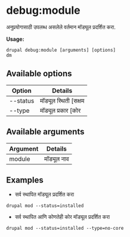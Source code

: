 # debug:module
अनुप्रयोगासाठी उपलब्ध असलेले वर्तमान मॉड्यूल प्रदर्शित करा.

**Usage:**
```
drupal debug:module [arguments] [options]
dm
```

## Available options
Option | Details
-------|-------------
--status | मॉड्यूल स्थिती [सक्षम | अक्षम]
--type | मॉड्यूल प्रकार [कोर | नो-कोर]

## Available arguments
Argument | Details
---------|-------------
module | मॉड्यूल नाव

## Examples
* सर्व स्थापित मॉड्यूल प्रदर्शित करा
```
drupal mod --status=installed
```
* सर्व स्थापित आणि कोणतेही कोर मॉड्यूल प्रदर्शित करा
```
drupal mod --status=installed --type=no-core
```
